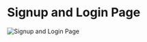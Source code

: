 # Signup and Login Page

![Signup and Login Page](https://github.com/osiota10/sass-template/assets/73504914/35b72b9a-5dda-4226-93bf-860006d80e5a)
